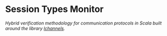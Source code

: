 # Session Types Monitor
_Hybrid verification methodology for communication protocols in Scala built around the library [lchannels](https://github.com/alcestes/lchannels)._